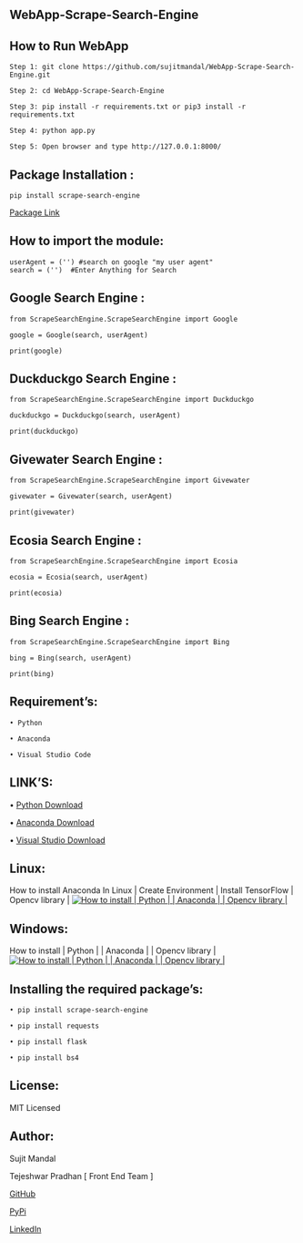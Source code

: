 ## WebApp-Scrape-Search-Engine


## How to Run WebApp
```
Step 1: git clone https://github.com/sujitmandal/WebApp-Scrape-Search-Engine.git

Step 2: cd WebApp-Scrape-Search-Engine

Step 3: pip install -r requirements.txt or pip3 install -r requirements.txt

Step 4: python app.py 

Step 5: Open browser and type http://127.0.0.1:8000/
```

## Package Installation : 
```
pip install scrape-search-engine
```
[Package Link](https://pypi.org/project/scrape-search-engine/)

## How to import the module:
```
userAgent = ('') #search on google "my user agent"
search = ('')  #Enter Anything for Search
```
## Google Search Engine : 
```
from ScrapeSearchEngine.ScrapeSearchEngine import Google

google = Google(search, userAgent)

print(google)
```
## Duckduckgo Search Engine : 
```
from ScrapeSearchEngine.ScrapeSearchEngine import Duckduckgo

duckduckgo = Duckduckgo(search, userAgent)

print(duckduckgo)
```
## Givewater Search Engine : 
```
from ScrapeSearchEngine.ScrapeSearchEngine import Givewater

givewater = Givewater(search, userAgent)

print(givewater)
```
## Ecosia Search Engine : 
```
from ScrapeSearchEngine.ScrapeSearchEngine import Ecosia

ecosia = Ecosia(search, userAgent)

print(ecosia)
```
## Bing Search Engine : 
```
from ScrapeSearchEngine.ScrapeSearchEngine import Bing

bing = Bing(search, userAgent)

print(bing)
```
## Requirement’s:
```
• Python 

• Anaconda

• Visual Studio Code
```
## LINK’S:
• [Python Download](https://www.python.org/downloads/)

• [Anaconda Download](https://www.anaconda.com/downloads)

• [Visual Studio Download](https://code.visualstudio.com/Download)

## Linux:
 How to install Anaconda In Linux | Create Environment | Install TensorFlow | Opencv library |
 [![How to install | Python | | Anaconda | | Opencv library |](https://yt-embed.herokuapp.com/embed?v=Mfbrxy8gK6A)](https://www.youtube.com/watch?v=Mfbrxy8gK6A "How to install Anaconda In Linux | Create Environment | Install TensorFlow | Opencv library |")

##  Windows:
How to install | Python | | Anaconda | | Opencv library |
 [![How to install | Python | | Anaconda | | Opencv library |](https://yt-embed.herokuapp.com/embed?v=eVV3byQlYvA)](https://www.youtube.com/watch?v=eVV3byQlYvA "How to install | Python | | Anaconda | | Opencv library |")

## Installing the required package’s:
```
• pip install scrape-search-engine

• pip install requests

• pip install flask

• pip install bs4
```
## License:
MIT Licensed

## Author:
Sujit Mandal

Tejeshwar Pradhan [ Front End Team ]

[GitHub](https://github.com/sujitmandal)

[PyPi](https://pypi.org/user/sujitmandal/)

[LinkedIn](https://www.linkedin.com/in/sujit-mandal-91215013a/)